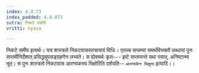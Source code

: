 ```yaml
---
index: 4.4.73
index_padded: 4.4.073
sutra: निकटे वसति
vritti: nyasa

---
```

निकटे समीप इत्यर्थः। यत्र शास्त्रतो निकटवासस्तत्रायायं विधिः। एतच्च सप्तम्यां समर्थविभक्तौ लब्धायां पुनः सप्तमीनिर्देशात् प्रसिद्ध्युपसङ्ग्रहणेन लभ्यते। स ह्येवमर्थः कृतः--- इष्टे सप्तम्यन्ते यथा स्यात्, अनिष्टान्मा भूत्। स पुनः शास्त्रतो निकटवास आरण्यकस्य भिक्षोरिति दर्शयति-- `आरण्यकेन भिक्षुणा` इत्यादि।।